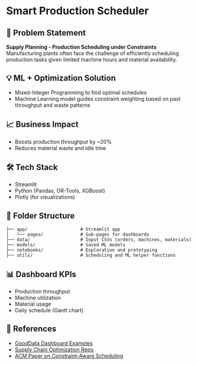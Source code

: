 # Smart Production Scheduler

## 🧠 Problem Statement
**Supply Planning - Production Scheduling under Constraints**  
Manufacturing plants often face the challenge of efficiently scheduling production tasks given limited machine hours and material availability.

## 💡 ML + Optimization Solution
- Mixed-Integer Programming to find optimal schedules
- Machine Learning model guides constraint weighting based on past throughput and waste patterns

## 📈 Business Impact
- Boosts production throughput by ~20%
- Reduces material waste and idle time

## 🛠️ Tech Stack
- Streamlit
- Python (Pandas, OR-Tools, XGBoost)
- Plotly (for visualizations)

## 📁 Folder Structure
```
├── app/                    # Streamlit app
│   └── pages/              # Sub-pages for dashboards
├── data/                   # Input CSVs (orders, machines, materials)
├── models/                 # Saved ML models
├── notebooks/              # Exploration and prototyping
├── utils/                  # Scheduling and ML helper functions
```

## 📊 Dashboard KPIs
- Production throughput
- Machine utilization
- Material usage
- Daily schedule (Gantt chart)

## 🔗 References
- [GoodData Dashboard Examples](https://www.gooddata.com/blog/supply-chain-dashboard-examples/)
- [Supply Chain Optimization Repo](https://github.com/ankitrajsh/Supply-Chain-Optimization)
- [ACM Paper on Constraint-Aware Scheduling](https://dl.acm.org/doi/fullHtml/10.1145/3584816.3584830)
